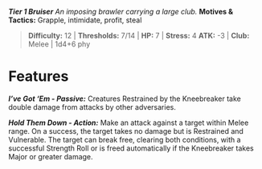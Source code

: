 ***Tier 1 Bruiser***
*An imposing brawler carrying a large club.*
**Motives & Tactics:** Grapple, intimidate, profit, steal

> **Difficulty:** 12 | **Thresholds:** 7/14 | **HP:** 7 | **Stress:** 4
> **ATK:** -3 | **Club:** Melee | 1d4+6 phy

# Features

***I’ve Got ‘Em - Passive:*** Creatures Restrained by the Kneebreaker take double damage from attacks by other adversaries.

***Hold Them Down - Action:*** Make an attack against a target within Melee range. On a success, the target takes no damage but is Restrained and Vulnerable. The target can break free, clearing both conditions, with a successful Strength Roll or is freed automatically if the Kneebreaker takes Major or greater damage.
